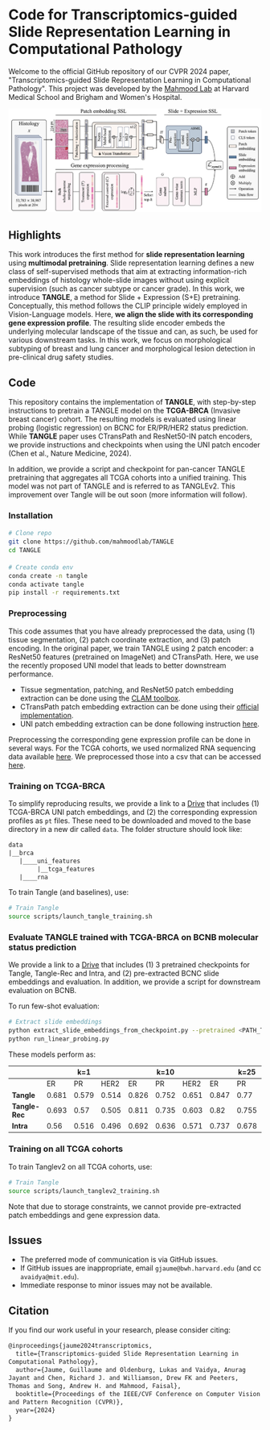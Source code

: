 # Code for Transcriptomics-guided Slide Representation Learning in Computational Pathology

Welcome to the official GitHub repository of our CVPR 2024 paper, "Transcriptomics-guided Slide Representation Learning in Computational Pathology". This project was developed by the [Mahmood Lab](https://faisal.ai/) at Harvard Medical School and Brigham and Women's Hospital. 

![Alt text for the image](support/framework.png "Optional title")

## Highlights
This work introduces the first method for **slide representation learning** using **multimodal pretraining**. Slide representation learning defines a new class of self-supervised methods that aim at extracting information-rich embeddings of histology whole-slide images without using explicit supervision (such as cancer subtype or cancer grade). In this work, we introduce **TANGLE**, a method for Slide + Expression (S+E) pretraining. Conceptually, this method follows the CLIP principle widely employed in Vision-Language models. Here, **we align the slide with its corresponding gene expression profile**. The resulting slide encoder embeds the underlying molecular landscape of the tissue and can, as such, be used for various downstream tasks. In this work, we focus on morphological subtyping of breast and lung cancer and morphological lesion detection in pre-clinical drug safety studies.  

## Code
This repository contains the implementation of **TANGLE**, with step-by-step instructions to pretrain a TANGLE model on the **TCGA-BRCA** (Invasive breast cancer) cohort. The resulting models is evaluated using linear probing (logistic regression) on BCNC for ER/PR/HER2 status prediction. While **TANGLE** paper uses CTransPath and ResNet50-IN patch encoders, we provide instructions and checkpoints when using the UNI patch encoder (Chen et al., Nature Medicine, 2024). 

In addition, we provide a script and checkpoint for pan-cancer TANGLE pretraining that aggregates all TCGA cohorts into a unified training. This model was not part of TANGLE and is referred to as TANGLEv2. This improvement over Tangle will be out soon (more information will follow). 

### Installation

```bash
# Clone repo
git clone https://github.com/mahmoodlab/TANGLE
cd TANGLE

# Create conda env
conda create -n tangle
conda activate tangle
pip install -r requirements.txt
```

### Preprocessing 

This code assumes that you have already preprocessed the data, using (1) tissue segmentation, (2) patch coordinate extraction, and (3) patch encoding. In the original paper, we train TANGLE using 2 patch encoder: a ResNet50 features (pretrained on ImageNet) and CTransPath. Here, we use the recently proposed UNI model that leads to better downstream performance. 

- Tissue segmentation, patching, and ResNet50 patch embedding extraction can be done using the [CLAM toolbox](https://github.com/mahmoodlab/CLAM).
- CTransPath patch embedding extraction can be done using their [official implementation](https://github.com/Xiyue-Wang/TransPath). 
- UNI patch embedding extraction can be done following instruction [here](https://github.com/mahmoodlab/UNI). 

Preprocessing the corresponding gene expression profile can be done in several ways. For the TCGA cohorts, we used normalized RNA sequencing data available [here](https://xenabrowser.net/datapages/?dataset=TCGA.BRCA.sampleMap%2FHiSeqV2_PANCAN&host=https%3A%2F%2Ftcga.xenahubs.net&removeHub=https%3A%2F%2Fxena.treehouse.gi.ucsc.edu%3A443). We preprocessed those into a csv that can be accessed [here](https://github.com/mahmoodlab/SurvPath/blob/main/datasets_csv/raw_rna_data/combine/brca/rna_clean.csv).

### Training on TCGA-BRCA

To simplify reproducing results, we provide a link to a [Drive](https://drive.google.com/drive/folders/1GIJEITf5-7lFKil7Dfi3sSmVFgzh-otv?usp=sharing) that includes (1) TCGA-BRCA UNI patch embeddings, and (2) the corresponding expression profiles as `pt` files. These need to be downloaded and moved to the base directory in a new dir called `data`. The folder structure should look like:

```
data
|__brca
   |____uni_features
        |__tcga_features
   |____rna
```

To train Tangle (and baselines), use:

```bash
# Train Tangle
source scripts/launch_tangle_training.sh
```

### Evaluate TANGLE trained with TCGA-BRCA on BCNB molecular status prediction

We provide a link to a [Drive](https://drive.google.com/drive/folders/1IKEuRULUz-Uvb8ZL8vvYw0Z49aD_Qp_4?usp=sharing) that includes (1) 3 pretrained checkpoints for Tangle, Tangle-Rec and Intra, and (2) pre-extracted BCNC slide embeddings and evaluation. In addition, we provide a script for downstream evaluation on BCNB. 

To run few-shot evaluation:

```bash
# Extract slide embeddings 
python extract_slide_embeddings_from_checkpoint.py --pretrained <PATH_TO_PRETRAINED_MODEL>
python run_linear_probing.py
```

These models perform as:

|            | |   k=1   |      |  |   k=10  |      |  |   k=25  |      |
|------------|-----|-----|------|------|-----|------|------|-----|------|
|            | ER  | PR  | HER2 | ER   | PR  | HER2 | ER   | PR  | HER2 |
| **Tangle** | 0.681 | 0.579   | 0.514   | 0.826    | 0.752   | 0.651   | 0.847    | 0.77   | 0.664   |
| **Tangle-Rec** | 0.693   | 0.57   | 0.505   | 0.811    | 0.735   | 0.603   | 0.82    | 0.755   | 0.651   |
| **Intra**  | 0.56   | 0.516   | 0.496   | 0.692    | 0.636   | 0.571   | 0.737    | 0.678   | 0.625   |

### Training on all TCGA cohorts

To train Tanglev2 on all TCGA cohorts, use:

```bash
# Train Tangle
source scripts/launch_tanglev2_training.sh
```

Note that due to storage constraints, we cannot provide pre-extracted patch embeddings and gene expression data.  

## Issues 
- The preferred mode of communication is via GitHub issues.
- If GitHub issues are inappropriate, email `gjaume@bwh.harvard.edu` (and cc `avaidya@mit.edu`). 
- Immediate response to minor issues may not be available.

## Citation

If you find our work useful in your research, please consider citing:
```
@inproceedings{jaume2024transcriptomics,
  title={Transcriptomics-guided Slide Representation Learning in Computational Pathology},
  author={Jaume, Guillaume and Oldenburg, Lukas and Vaidya, Anurag Jayant and Chen, Richard J. and Williamson, Drew FK and Peeters, Thomas and Song, Andrew H. and Mahmood, Faisal},
  booktitle={Proceedings of the IEEE/CVF Conference on Computer Vision and Pattern Recognition (CVPR)},
  year={2024}
}
```
